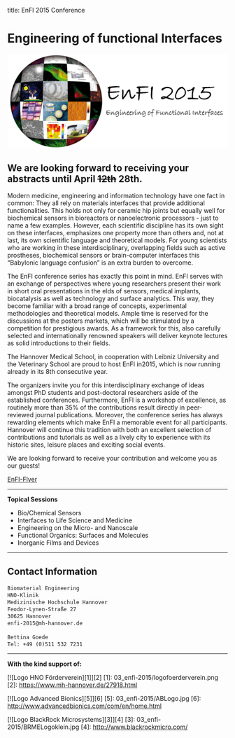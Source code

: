 title: EnFI 2015 Conference

Engineering of functional Interfaces
====================================

![Logo EnFI 2015](03_enfi-2015/neueslogo.png)

We are looking forward to receiving your abstracts until April <s>12th</s> 28th.
---

Modern medicine, engineering and information technology have one fact in common: They all rely on materials interfaces that provide additional functionalities. This holds not only for ceramic hip joints but equally well for biochemical sensors in bioreactors or nanoelectronic processors - just to name a few examples. However, each scientific discipline has its own sight on these interfaces, emphasizes one property more than others and, not at last, its own scientific language and theoretical models. For young scientists who are working in these interdisciplinary, overlapping fields such as active prostheses, biochemical sensors or brain-computer interfaces this “Babylonic language confusion” is an extra burden to overcome.

The EnFI conference series has exactly this point in mind. EnFI serves with an exchange of perspectives where young researchers present their work in short oral presentations in the   elds of sensors, medical implants, biocatalysis as well as technology and surface analytics. This way, they become familiar with a broad range of concepts, experimental methodologies and theoretical models. Ample time is reserved for the discussions at the posters markets, which will be stimulated by a competition for prestigious awards. As a framework for this, also carefully selected and internationally renowned speakers will deliver keynote lectures as solid introductions to their fields.

The Hannover Medical School, in cooperation with Leibniz University and the Veterinary School are proud to host EnFI in2015, which is now running already in its 8th consecutive year.
 
The organizers invite you for this interdisciplinary exchange of ideas amongst PhD students and post-doctoral researchers aside of the established conferences. Furthermore, EnFI is a workshop of excellence, as routinely more than 35% of the contributions result directly in peer-reviewed journal publications. Moreover, the conference series has always rewarding elements which make EnFI a memorable event for all participants. Hannover will continue this tradition with both an excellent selection of contributions and tutorials as well as a lively city to experience with its historic sites, leisure places and exciting social events.

We are looking forward to receive your contribution and welcome you as our guests!

[EnFI-Flyer](03_enfi-2015/enfi2015flyer.pdf)  

---
**Topical Sessions**   


* Bio/Chemical Sensors   
* Interfaces to Life Science and Medicine   
* Engineering on the Micro- and Nanoscale   
* Functional Organics: Surfaces and Molecules   
* Inorganic Films and Devices   

---


Contact Information
-------

```
Biomaterial Engineering
HNO-Klinik
Medizinische Hochschule Hannover
Feodor-Lynen-Straße 27
30625 Hannover
enfi-2015@mh-hannover.de

Bettina Goede
Tel: +49 (0)511 532 7231
```

--------------------------------------------------------
**With the kind support of:**



[![Logo HNO Förderverein][1]][2]
[1]: 03_enfi-2015/logofoerderverein.png
[2]: https://www.mh-hannover.de/27918.html

[![Logo Advanced Bionics][5]][6]
[5]: 03_enfi-2015/ABLogo.jpg
[6]: http://www.advancedbionics.com/com/en/home.html

[![Logo BlackRock Microsystems][3]][4]
[3]: 03_enfi-2015/BRMELogoklein.jpg
[4]: http://www.blackrockmicro.com/


